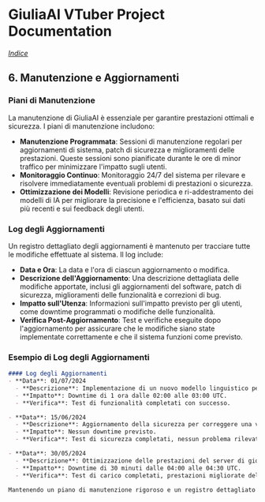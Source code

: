 # GiuliaAI VTuber Project Documentation

*[Indice](https://github.com/GiuliaAI/legal/blob/main/README.md)*

## 6. Manutenzione e Aggiornamenti

### Piani di Manutenzione
La manutenzione di GiuliaAI è essenziale per garantire prestazioni ottimali e sicurezza. I piani di manutenzione includono:
- **Manutenzione Programmata**: Sessioni di manutenzione regolari per aggiornamenti di sistema, patch di sicurezza e miglioramenti delle prestazioni. Queste sessioni sono pianificate durante le ore di minor traffico per minimizzare l'impatto sugli utenti.
- **Monitoraggio Continuo**: Monitoraggio 24/7 del sistema per rilevare e risolvere immediatamente eventuali problemi di prestazioni o sicurezza.
- **Ottimizzazione dei Modelli**: Revisione periodica e ri-addestramento dei modelli di IA per migliorare la precisione e l'efficienza, basato sui dati più recenti e sui feedback degli utenti.

### Log degli Aggiornamenti
Un registro dettagliato degli aggiornamenti è mantenuto per tracciare tutte le modifiche effettuate al sistema. Il log include:
- **Data e Ora**: La data e l'ora di ciascun aggiornamento o modifica.
- **Descrizione dell'Aggiornamento**: Una descrizione dettagliata delle modifiche apportate, inclusi gli aggiornamenti del software, patch di sicurezza, miglioramenti delle funzionalità e correzioni di bug.
- **Impatto sull'Utenza**: Informazioni sull'impatto previsto per gli utenti, come downtime programmati o modifiche delle funzionalità.
- **Verifica Post-Aggiornamento**: Test e verifiche eseguite dopo l'aggiornamento per assicurare che le modifiche siano state implementate correttamente e che il sistema funzioni come previsto.

### Esempio di Log degli Aggiornamenti
```markdown
#### Log degli Aggiornamenti
- **Data**: 01/07/2024
  - **Descrizione**: Implementazione di un nuovo modello linguistico per migliorare la comprensione contestuale.
  - **Impatto**: Downtime di 1 ora dalle 02:00 alle 03:00 UTC.
  - **Verifica**: Test di funzionalità completati con successo.

- **Data**: 15/06/2024
  - **Descrizione**: Aggiornamento della sicurezza per correggere una vulnerabilità nella gestione delle sessioni.
  - **Impatto**: Nessun downtime previsto.
  - **Verifica**: Test di sicurezza completati, nessun problema rilevato.

- **Data**: 30/05/2024
  - **Descrizione**: Ottimizzazione delle prestazioni del server di gioco per migliorare la reattività durante le sessioni di streaming.
  - **Impatto**: Downtime di 30 minuti dalle 04:00 alle 04:30 UTC.
  - **Verifica**: Test di carico completati, prestazioni migliorate del 20%.```

Mantenendo un piano di manutenzione rigoroso e un registro dettagliato degli aggiornamenti, garantiamo che GiuliaAI rimanga sicura, affidabile e ottimizzata per offrire un'esperienza utente di alta qualità.
